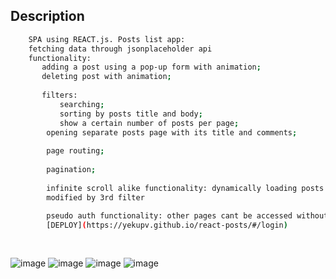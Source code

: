 
## Description
```sh
    SPA using REACT.js. Posts list app:
    fetching data through jsonplaceholder api
    functionality: 
       adding a post using a pop-up form with animation;
       deleting post with animation;
       
       filters:
           searching;
           sorting by posts title and body;
           show a certain number of posts per page;
        opening separate posts page with its title and comments;
        
        page routing;
        
        pagination;
        
        infinite scroll alike functionality: dynamically loading posts after certain amount showed, number of posts can be
        modified by 3rd filter
        
        pseudo auth functionality: other pages cant be accessed without logging in, works with reloaded page by saving its value in localStorage
        [DEPLOY](https://yekupv.github.io/react-posts/#/login)
        
        
```
![image](https://user-images.githubusercontent.com/74732300/182053845-68f81b51-3e0b-4891-ba3b-de76ef0ae6c2.png)
![image](https://user-images.githubusercontent.com/74732300/182054954-40f05f95-f3eb-4543-950d-cb0c822b7209.png)
![image](https://user-images.githubusercontent.com/74732300/182054986-253d7201-709f-4806-8b1b-5bcd781bb219.png)
![image](https://user-images.githubusercontent.com/74732300/182055073-88662b69-f424-44c0-984f-0fe7f41f4103.png)



